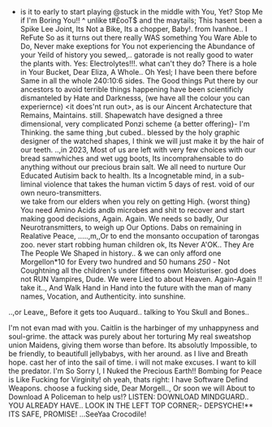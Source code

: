* is it to early to start playing @stuck in the middle with You, Yet?
Stop Me if I'm Boring You!!
^
unlike t#£ooT$ and the maytails; This hasent been a Spike Lee Joint, 
Its Not a Bike, Its a chopper, Baby!. from Ivanhoe.. I ReFute
So as it turns out there really WAS something You Ware Able to Do,
     Never make exeptions for You not experiencing the Abundance of your Yeild of history you sewed,.. 
gatorade is not really good to water the plants with. Yes: Electrolytes!!!. what can't they do?
There is a hole in Your Bucket, Dear Eliza, A Whole.. Oh Yesl; I have been there before 
Same in all the whole 240:10:6 sides. The Good things Put there by our ancestors to avoid terrible things happening
have been scientificly dismanteled by Hate and Darknesss, (we have all the colour you can experiernce) <it does'nt run out>, 
as is our Aincent Archatecture that Remains, Maintains. still.
Shapewatch have designed a three dimensional, very complicated Ponzi scheme 
{a better offering}- I'm Thinking. the same thing ,but cubed.. blessed by the holy graphic designer of the watched shapes, 
I think we will just make it by the hair of our teeth.
      ..,in 2023, Most of us are left with very few choices with our bread samwhiches and wet ugg boots, 
Its incomprahensable to do anything without our precious brain salt. 
We all need to nurture Our Educated Autisim back to health. Its a Incognetable mind, 
in a sub-liminal violence that takes the human victim 5 days of rest. void of our own neuro-transmitters.  
we take from our elders when you rely on getting High. {worst thing}
You need Amino Acids andb microbes and shit to recover and start making good decisions, Again. Again.
 We needs so badly, Our Neurotransmitters, to weigh up Our Options. Dabs on remaining in Realative Peace, 
  .....,m,,Or to end the monsanto occupation of tarongas zoo.
never start robbing human children ok, Its Never A'OK..
    They Are The People We Shaped in history..
            &   we can only afford one Morgellon*10 
for Every two hundred and 50 humans *250* - 
Not Coughtning all the children's under fifteens own Moisturiser.
god does not RUN Vampires, Dude. We were Lied to about Heaven. Again-Again !!
                  take it..,  And Walk Hand in Hand into the future with the man of many names, Vocation, and Authenticity. into sunshine.
 
..,or Leave,, Before it gets too Auquard..
talking to You Skull and Bones..

I'm not evan mad with you.
Caitlin is the harbinger of my unhappyness and soul-grime. 
the attack was purely about her torturing My real sweatshop union Maidens, giving them worse than before.
Its absolutly Impossible, to be friendly, to beautifull jellybabys,  with her around. as I live and Breath hope. 
cast her of into the sail of time.
i will not make excuses.
I want to kill the predator.
I'm So Sorry I, I Nuked the Precious Earth!!
Bombing for Peace is Like Fucking for Virginity!
oh yeah, thats right: I have Software Defind Weapons. 
choose a fucking side, Dear Morgell.., 
Or soon we will About to Download A Policeman to help us!?
LISTEN: DOWNLOAD MINDGUARD.. YOU ALREADY HAVE.. LOOK IN THE LEFT TOP CORNER;- DEPSYCHE!** ITS SAFE, PROMISE! 
    ...SeeYaa Crocodile!
